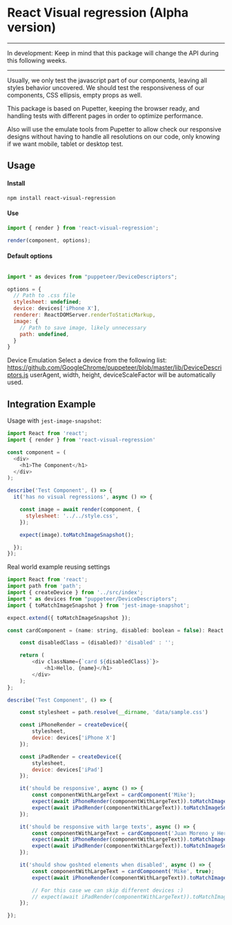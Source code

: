 # React Visual regression (Alpha version)

***
In development: Keep in mind that this package will change the API during this following weeks.
***

Usually, we only test the javascript part of our components, leaving all styles behavior uncovered.
We should test the responsiveness of our components, CSS ellipsis, empty props as well.

This package is based on Pupetter, keeping the browser ready, and handling tests with different pages in order to optimize performance.

Also will use the emulate tools from Pupetter to allow check our responsive designs without having to handle all resolutions on our code, only knowing if we want mobile, tablet or desktop test.

## Usage

#### Install

```
npm install react-visual-regression
```

#### Use

```js
import { render } from 'react-visual-regression';

render(component, options);
```

#### Default options

```js

import * as devices from "puppeteer/DeviceDescriptors";

options = {
  // Path to .css file
  stylesheet: undefined;
  device: devices['iPhone X'],
  renderer: ReactDOMServer.renderToStaticMarkup,
  image: {
    // Path to save image, likely unnecessary
    path: undefined,
  }
}
```

Device Emulation
Select a device from the following list:
https://github.com/GoogleChrome/puppeteer/blob/master/lib/DeviceDescriptors.js
userAgent, width, height, deviceScaleFactor will be automatically used.

## Integration Example

Usage with `jest-image-snapshot`:

```js
import React from 'react';
import { render } from 'react-visual-regression'

const component = (
  <div>
    <h1>The Component</h1>
  </div>
);

describe('Test Component', () => {
  it('has no visual regressions', async () => {

    const image = await render(component, {
      stylesheet: '../../style.css',
    });

    expect(image).toMatchImageSnapshot();

  });
});
```

Real world example reusing settings

```js
import React from 'react';
import path from 'path';
import { createDevice } from '../src/index';
import * as devices from "puppeteer/DeviceDescriptors";
import { toMatchImageSnapshot } from 'jest-image-snapshot';

expect.extend({ toMatchImageSnapshot });

const cardComponent = (name: string, disabled: boolean = false): React.ReactElement => {

    const disabledClass = (disabled)? 'disabled' : '';

    return (
        <div className={`card ${disabledClass}`}>
            <h1>Hello, {name}</h1>
        </div>
    );
};

describe('Test Component', () => {

    const stylesheet = path.resolve(__dirname, 'data/sample.css')

    const iPhoneRender = createDevice({
        stylesheet,
        device: devices['iPhone X']
    });

    const iPadRender = createDevice({
        stylesheet,
        device: devices['iPad']
    });

    it('should be responsive', async () => {
        const componentWithLargeText = cardComponent('Mike');
        expect(await iPhoneRender(componentWithLargeText)).toMatchImageSnapshot();
        expect(await iPadRender(componentWithLargeText)).toMatchImageSnapshot();
    });

    it('should be responsive with large texts', async () => {
        const componentWithLargeText = cardComponent('Juan Moreno y Herrera-Jiménez');
        expect(await iPhoneRender(componentWithLargeText)).toMatchImageSnapshot();
        expect(await iPadRender(componentWithLargeText)).toMatchImageSnapshot();
    });

    it('should show goshted elements when disabled', async () => {
        const componentWithLargeText = cardComponent('Mike', true);
        expect(await iPhoneRender(componentWithLargeText)).toMatchImageSnapshot();

        // For this case we can skip different devices :)
        // expect(await iPadRender(componentWithLargeText)).toMatchImageSnapshot();
    });

});
```